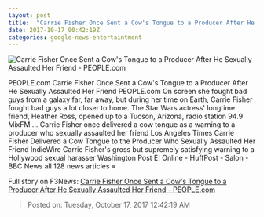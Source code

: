 ```yaml
---
layout: post
title:  "Carrie Fisher Once Sent a Cow's Tongue to a Producer After He Sexually Assaulted Her Friend - PEOPLE.com"
date: 2017-10-17 00:42:19Z
categories: google-news-entertaintment
---
```


![Carrie Fisher Once Sent a Cow's Tongue to a Producer After He Sexually Assaulted Her Friend - PEOPLE.com](http://peopledotcom.files.wordpress.com/2017/10/carrie-fisher1.jpg?crop=0px%2C0px%2C2000px%2C1050px&resize=1200%2C630)

PEOPLE.com Carrie Fisher Once Sent a Cow's Tongue to a Producer After He Sexually Assaulted Her Friend PEOPLE.com On screen she fought bad guys from a galaxy far, far away, but during her time on Earth, Carrie Fisher fought bad guys a lot closer to home. The Star Wars actress' longtime friend, Heather Ross, opened up to a Tucson, Arizona, radio station 94.9 MixFM ... Carrie Fisher once delivered a cow tongue as a warning to a producer who sexually assaulted her friend Los Angeles Times Carrie Fisher Delivered a Cow Tongue to the Producer Who Sexually Assaulted Her Friend IndieWire Carrie Fisher's gross but supremely satisfying warning to a Hollywood sexual harasser Washington Post E! Online - HuffPost - Salon - BBC News all 128 news articles »


Full story on F3News: [Carrie Fisher Once Sent a Cow's Tongue to a Producer After He Sexually Assaulted Her Friend - PEOPLE.com](http://www.f3nws.com/n/gZxprF)

> Posted on: Tuesday, October 17, 2017 12:42:19 AM
